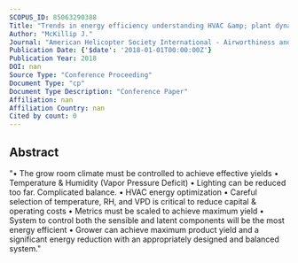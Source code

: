 ```yaml
---
SCOPUS_ID: 85063290388
Title: "Trends in energy efficiency understanding HVAC &amp; plant dynamics in grow rooms"
Author: "McKillip J."
Journal: "American Helicopter Society International - Airworthiness and HUMS Specialists' Meeting 2018"
Publication Date: {'$date': '2018-01-01T00:00:00Z'}
Publication Year: 2018
DOI: nan
Source Type: "Conference Proceeding"
Document Type: "cp"
Document Type Description: "Conference Paper"
Affiliation: nan
Affiliation Country: nan
Cited by count: 0
---
```


## Abstract
"• The grow room climate must be controlled to achieve effective yields • Temperature & Humidity (Vapor Pressure Deficit) • Lighting can be reduced too far. Complicated balance. • HVAC energy optimization • Careful selection of temperature, RH, and VPD is critical to reduce capital & operating costs • Metrics must be scaled to achieve maximum yield • System to control both the sensible and latent components will be the most energy efficient • Grower can achieve maximum product yield and a significant energy reduction with an appropriately designed and balanced system."
